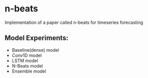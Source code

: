 # n-beats
Implementation of a paper called n-beats for timeseries forecasting

## Model Experiments:
* Baseline(dense) model
* Conv1D model
* LSTM model
* N-Beats model
* Ensemble model

